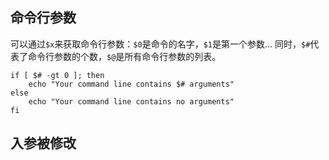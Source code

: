 ## 命令行参数

可以通过`$x`来获取命令行参数：`$0`是命令的名字，`$1`是第一个参数... 同时，`$#`代表了命令行参数的个数，`$@`是所有命令行参数的列表。

```
if [ $# -gt 0 ]; then
    echo "Your command line contains $# arguments"
else
    echo "Your command line contains no arguments"
fi
```

## 入参被修改

